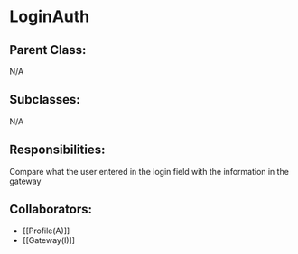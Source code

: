# LoginAuth

## Parent Class:
N/A

## Subclasses:
N/A

## Responsibilities:
Compare what the user entered in the login field with the information in the gateway
## Collaborators:
- [[Profile(A)]]
- [[Gateway(I)]]
